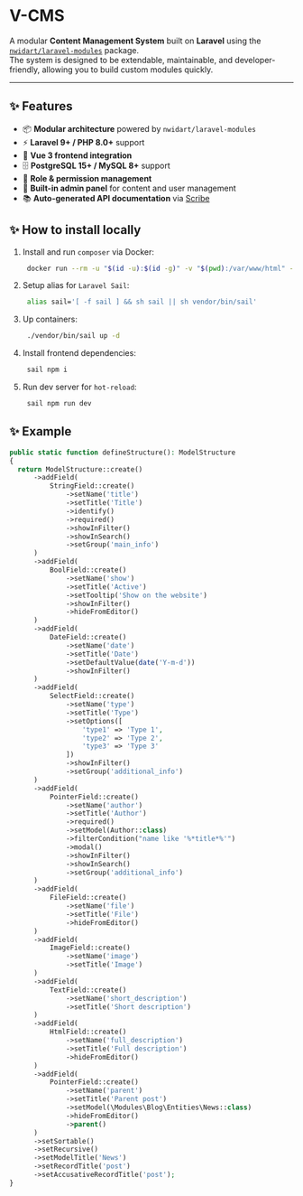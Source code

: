 # V-CMS

A modular **Content Management System** built on **Laravel** using the [`nwidart/laravel-modules`](https://github.com/nWidart/laravel-modules) package.  
The system is designed to be extendable, maintainable, and developer-friendly, allowing you to build custom modules quickly.

---

## ✨ Features

- 📦 **Modular architecture** powered by `nwidart/laravel-modules`
- ⚡ **Laravel 9+ / PHP 8.0+** support
- 🎨 **Vue 3 frontend integration**
- 🗄 **PostgreSQL 15+ / MySQL 8+** support
- 🔑 **Role & permission management**
- 📝 **Built-in admin panel** for content and user management
- 📚 **Auto-generated API documentation** via [Scribe](https://scribe.knuckles.wtf/laravel/)

## ✨ How to install locally

1. Install and run `composer` via Docker: 
   ```bash 
    docker run --rm -u "$(id -u):$(id -g)" -v "$(pwd):/var/www/html" -v ~/.ssh:/home/index/.ssh -w /var/www/html $(docker build --no-cache --build-arg uid=$(id -u) --build-arg gid=$(id -g) -q .) /usr/bin/composer install --ignore-platform-reqs
   ```
2. Setup alias for `Laravel Sail`:
   ```bash 
    alias sail='[ -f sail ] && sh sail || sh vendor/bin/sail'
   ```
3. Up containers:
   ```bash
    ./vendor/bin/sail up -d
   ```
4. Install frontend dependencies:
   ```bash
    sail npm i
   ```
5. Run dev server for `hot-reload`:
   ```bash 
    sail npm run dev
   ```

## ✨ Example

````php
public static function defineStructure(): ModelStructure
{
  return ModelStructure::create()
      ->addField(
          StringField::create()
              ->setName('title')
              ->setTitle('Title')
              ->identify()
              ->required()
              ->showInFilter()
              ->showInSearch()
              ->setGroup('main_info')
      )
      ->addField(
          BoolField::create()
              ->setName('show')
              ->setTitle('Active')
              ->setTooltip('Show on the website')
              ->showInFilter()
              ->hideFromEditor()
      )
      ->addField(
          DateField::create()
              ->setName('date')
              ->setTitle('Date')
              ->setDefaultValue(date('Y-m-d'))
              ->showInFilter()
      )
      ->addField(
          SelectField::create()
              ->setName('type')
              ->setTitle('Type')
              ->setOptions([
                  'type1' => 'Type 1',
                  'type2' => 'Type 2',
                  'type3' => 'Type 3'
              ])
              ->showInFilter()
              ->setGroup('additional_info')
      )
      ->addField(
          PointerField::create()
              ->setName('author')
              ->setTitle('Author')
              ->required()
              ->setModel(Author::class)
              ->filterCondition("name like '%*title*%'")
              ->modal()
              ->showInFilter()
              ->showInSearch()
              ->setGroup('additional_info')
      )
      ->addField(
          FileField::create()
              ->setName('file')
              ->setTitle('File')
              ->hideFromEditor()
      )
      ->addField(
          ImageField::create()
              ->setName('image')
              ->setTitle('Image')
      )
      ->addField(
          TextField::create()
              ->setName('short_description')
              ->setTitle('Short description')
      )
      ->addField(
          HtmlField::create()
              ->setName('full_description')
              ->setTitle('Full description')
              ->hideFromEditor()
      )
      ->addField(
          PointerField::create()
              ->setName('parent')
              ->setTitle('Parent post')
              ->setModel(\Modules\Blog\Entities\News::class)
              ->hideFromEditor()
              ->parent()
      )
      ->setSortable()
      ->setRecursive()
      ->setModelTitle('News')
      ->setRecordTitle('post')
      ->setAccusativeRecordTitle('post');
}
````
